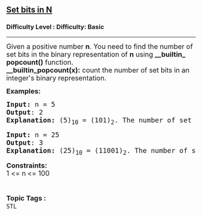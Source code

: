 <h2><a href="https://www.geeksforgeeks.org/problems/set-bits-in-n--163218/1?page=1&sortBy=latest">Set bits in N</a></h2><h3>Difficulty Level : Difficulty: Basic</h3><hr><div class="problems_problem_content__Xm_eO"><p><span style="font-size: 18px;">Given a positive number <strong>n</strong>. You need to find the number of set bits in the binary representation of <strong>n</strong> using<strong>&nbsp;__builtin_ popcount()</strong> function.<br><strong>__builtin_popcount(x):</strong> count the number of set bits in an integer's binary&nbsp;</span><span style="font-size: 18px;">representation.</span></p>
<p><span style="font-size: 18px;"><strong>Examples:</strong></span></p>
<pre><span style="font-size: 18px;"><strong>Input:&nbsp;</strong>n =&nbsp;5<br></span><span style="font-size: 18px;"><strong>Output</strong>: 2<br><strong>Explanation:&nbsp;</strong>(5)<sub>10</sub> = (101)<sub>2</sub>. The number of set bits is 2.</span></pre>
<pre><span style="font-size: 18px;"><strong>Input: </strong>n = 25<br><strong>Output</strong>: 3<br><strong>Explanation:&nbsp;</strong>(25)<sub>10</sub>&nbsp;= (11001)<sub>2</sub>. The number of set bits is 3.</span></pre>
<p><strong style="font-size: 18px;">Constraints:</strong><br style="font-size: 18px;"><span style="font-size: 18px;">1 &lt;= n</span><strong style="font-size: 18px;">&nbsp;</strong><span style="font-size: 18px;">&lt;= 100</span></p></div><br><p><span style=font-size:18px><strong>Topic Tags : </strong><br><code>STL</code>&nbsp;